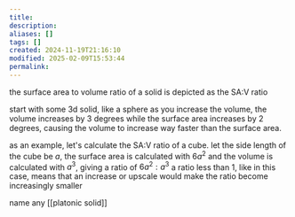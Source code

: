 ```yaml
---
title: 
description: 
aliases: []
tags: []
created: 2024-11-19T21:16:10
modified: 2025-02-09T15:53:44
permalink:
---
```


the surface area to volume ratio of a solid is depicted as the SA:V ratio

start with some 3d solid, like a sphere
as you increase the volume, the volume increases by 3 degrees while the surface area increases by 2 degrees, causing the volume to increase way faster than the surface area.

as an example, let's calculate the SA:V ratio of a cube. let the side length of the cube be $a$, the surface area is calculated with $6a^2$ and the volume is calculated with $a^3$, giving a ratio of $6a^2:a^3$
a ratio less than 1, like in this case, means that an increase or upscale would make the ratio become increasingly smaller

name any [[platonic solid]]

